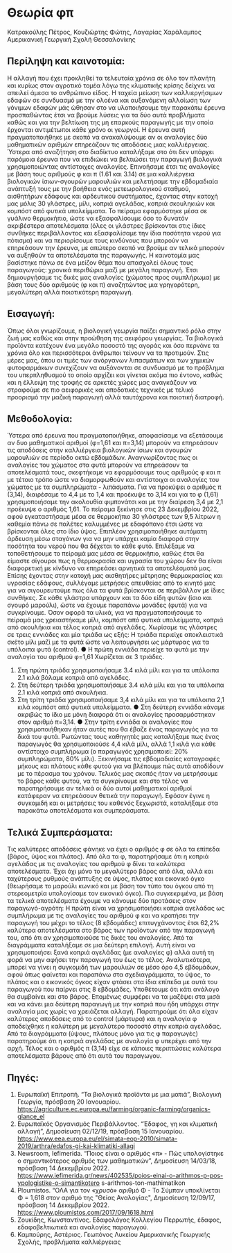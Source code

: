 # Θεωρία φπ
Κατρακούλης Πέτρος, Κουζιώρτης Φώτης, Λαγαρίας Χαράλαμπος
Αμερικανική Γεωργική Σχολή Θεσσαλονίκης

## Περίληψη και καινοτομία:

Η αλλαγή που έχει προκληθεί τα τελευταία χρόνια σε όλο τον πλανήτη και κυρίως στον
αγροτικό τομέα λόγω της κλιματικής κρίσης δείχνει να απειλεί άμεσα το ανθρώπινο είδος. Η
ταχεία μείωση των καλλιεργήσιμων εδαφών σε συνδυασμό με την ολοένα και αυξανόμενη
αλλοίωση των γόνιμων εδαφών μάς ώθησαν στο να υλοποιήσουμε την παρακάτω έρευνα
προσπαθώντας έτσι να βρούμε λύσεις για τα δύο αυτά προβλήματα καθώς και για την
βελτίωση της μη επαρκούς παραγωγής με την οποία έρχονται αντιμέτωποι κάθε χρόνο οι
γεωργοί. Η έρευνα αυτή πραγματοποιήθηκε με σκοπό να ανακαλύψουμε αν οι αναλογίες δύο
μαθηματικών αριθμών επηρεάζουν τις αποδόσεις μιας καλλιέργειας. Ύστερα από αναζήτηση
στο διαδίκτυο καταλήξαμε στο ότι δεν υπάρχει παρόμοια έρευνα που να επιδιώκει να
βελτιώσει την παραγωγή βιολογικά χρησιμοποιώντας αντίστοιχες αναλογίες. Επινοήσαμε έτσι
τις αναλογίες με βάση τους αριθμούς φ και π (1.61 και 3.14) σε μια καλλιέργεια βιολογικών
ίσιων-σγουρών μαρουλιών και μελετήσαμε την εβδομαδιαία ανάπτυξή τους με την βοήθεια
ενός μετεωρολογικού σταθμού, αισθητήρων εδάφους και αρδευτικού συστήματος, έχοντας
στην κατοχή μας μόλις 30 γλάστρες, μίλι, κοπριά αγελάδας, κοπριά σκουληκιών και κομπόστ
από φυτικά υπολείμματα. Το πείραμα εφαρμόστηκε μέσα σε γυάλινο θερμοκήπιο, ώστε να
εξασφαλίσουμε όσο το δυνατόν ακριβέστερα αποτελέσματα (όλες οι γλάστρες βρίσκονται στις
ίδιες συνθήκες περιβάλλοντος και εξασφαλίσαμε την ίδια ποσότητα νερού για πότισμα) και να
περιορίσουμε τους κινδύνους που μπορούν να επηρεάσουν την έρευνα, με απώτερο σκοπό
να βρούμε αν τελικά μπορούν να αυξηθούν τα αποτελέσματα της παραγωγής. Η καινοτομία
μας βασίστηκε πάνω σε ένα μείζον θέμα που απασχολεί όλους τους παραγωγούς: χρονικά
περιθώρια μαζί με μεγάλη παραγωγή. Έτσι δημιουργήσαμε τις δικές μας αναλογίες (χώματος
προς συμπλήρωμα) με βάση τους δύο αριθμούς (φ και π) αναζητώντας μια γρηγορότερη,
μεγαλύτερη αλλά ποιοτικότερη παραγωγή.


## Εισαγωγή:

Όπως όλοι γνωρίζουμε, η βιολογική γεωργία παίζει σημαντικό ρόλο στην ζωή μας καθώς και
στην προώθηση της αειφόρου γεωργίας. Τα βιολογικά προϊόντα κατέχουν ένα μεγάλο
ποσοστό της αγοράς και όσο περνάνε τα χρόνια όλο και περισσότεροι άνθρωποι τείνουν να τα
προτιμούν. Στις μέρες μας, όπου οι τιμές των ανόργανων λιπασμάτων και των χημικών
φυτοφαρμάκων συνεχίζουν να αυξάνονται σε συνδυασμό με το πρόβλημα του
υπερπληθυσμού το οποίο αρχίζει και γίνεται ακόμα πιο έντονο, καθώς και η έλλειψη της
τροφής σε αρκετές χώρες μας αναγκάζουν να στραφούμε σε πιο αειφορικές και αποδοτικές
τεχνικές με τελικό προορισμό την μαζική παραγωγή αλλά ταυτόχρονα και ποιοτική διατροφή.


## Μεθοδολογία:

Ύστερα από έρευνα που πραγματοποιήθηκε, αποφασίσαμε να εξετάσουμε αν δυο
μαθηματικοί αριθμοί (φ=1,61 και π=3,14) μπορούν να επηρεάσουν τις αποδόσεις στην
καλλιέργεια βιολογικών ίσιων και σγουρών μαρουλιών σε περίοδο οκτώ εβδομάδων.
Αναγνωρίζοντας πως οι αναλογίες του χώματος στα φυτά μπορούν να επηρεάσουν τα
αποτελέσματά τους, σκεφτήκαμε να εφαρμόσουμε τους αριθμούς φ και π με τέτοιο τρόπο ώστε
να διαμορφωθούν και αντίστοιχα οι αναλογίες του χώματος με τα συμπληρώματα - λιπάσματα.
Για να προκύψει ο αριθμός π (3,14), διαιρέσαμε το 4,4 με το 1,4 και προέκυψε το 3,14 και για το
φ (1,61) χρησιμοποιήσαμε την ακολουθία φιμπονάτσι και με την διαίρεση 3,4 με 2,1 προέκυψε
ο αριθμός 1,61. Το πείραμα ξεκίνησε στις 23 Δεκεμβρίου 2022, αφού εγκαταστήσαμε μέσα σε
θερμοκήπιο 30 γλάστρες των 9,5 λίτρων η καθεμία πάνω σε παλέτες καλυμμένες με
εδαφόπανο έτσι ώστε να βρίσκονται όλες στο ίδιο ύψος. Επιπλέον χρησιμοποιήθηκε αυτόματη
άρδευση μέσω σταγόνων για να μην υπάρχει καμία διαφορά στην ποσότητα του νερού που θα
δέχεται το κάθε φυτό. Επιλέξαμε να τοποθετήσουμε το πείραμά μας μέσα σε θερμοκήπιο,
καθώς έτσι θα είμαστε σίγουροι πως η θερμοκρασία και υγρασία του χώρου δεν θα είναι
διαφορετική με κίνδυνο να επηρεάσει αρνητικά τα αποτελέσματά μας. Επίσης έχοντας στην
κατοχή μας αισθητήρες μέτρησης θερμοκρασίας και υγρασίας εδάφους, συλλέγαμε μετρήσεις
απευθείας από το κινητό μας για να σιγουρευτούμε πως όλα τα φυτά βρίσκονται σε
περιβάλλον με ίδιες συνθήκες. Σε κάθε γλάστρα υπάρχουν και τα δύο είδη φυτών (ίσιο και
σγουρό μαρούλι), ώστε να έχουμε παραπάνω μονάδες (φυτά) για να συγκρίνουμε. Όσον
αφορά τα υλικά, για να πραγματοποιήσουμε το πείραμά μας χρειαστήκαμε μίλι, κομπόστ από
φυτικά υπολείμματα, κοπριά από σκουλήκια και τέλος κοπριά από αγελάδες. Χωρίσαμε τις
γλάστρες σε τρεις εννιάδες και μία τριάδα ως εξής:
Η τριάδα περιείχε αποκλειστικά σκέτο μίλι μαζί με τα φυτά ώστε να λειτουργήσει ως μάρτυρας
για τα υπόλοιπα φυτά (control).
● Η πρώτη εννιάδα περιείχε τα φυτά με την αναλογία του αριθμού φ=1,61
Χωρίζεται σε 3 τριάδες.
1) Στη πρώτη τριάδα χρησιμοποιήσαμε 3.4 κιλά μίλι και για τα υπόλοιπα 2.1 κιλά βάλαμε
κοπριά από αγελάδες.
2) Στη δεύτερη τριάδα χρησιμοποιήσαμε 3.4 κιλά μίλι και για τα υπόλοιπα 2.1 κιλά κοπριά
από σκουλήκια.
3) Στη τρίτη τριάδα χρησιμοποιήσαμε 3,4 κιλά μίλι και για τα υπόλοιπα 2,1 κιλά κομπόστ
από φυτικά υπολείμματα.
● Στη δεύτερη εννιάδα κάναμε ακριβώς το ίδιο με μόνη διαφορά ότι οι αναλογίες
προσαρμόστηκαν στον αριθμό π=3,14.
● Στην τρίτη εννιάδα οι αναλογίες που χρησιμοποιήθηκαν ήταν αυτές που θα έβαζε ένας
παραγωγός για τα δικά του φυτά. Ρωτώντας τους καθηγητές μας καταλήξαμε πως ένας
παραγωγός θα χρησιμοποιούσε 4,4 κιλά μίλι, αλλά 1,1 κιλά για κάθε αντίστοιχο
συμπλήρωμα (ο παραγωγός χρησιμοποιεί: 20% συμπληρώματα, 80% μίλι).
Ξεκινήσαμε τις εβδομαδιαίες καταγραφές μήκους και πλάτους κάθε φυτού για να βλέπουμε
πώς αυτά αποδίδουν με το πέρασμα του χρόνου. Τελικός μας σκοπός ήταν να μετρήσουμε το
βάρος κάθε φυτού, να τα συγκρίνουμε και στο τέλος να παρατηρήσουμε αν τελικά οι δύο αυτοί
μαθηματικοί αριθμοί κατάφεραν να επηρεάσουν θετικά την παραγωγή. Εφόσον έγινε η
συγκομιδή και οι μετρήσεις του καθενός ξεχωριστά, καταλήξαμε στα παρακάτω αποτελέσματα
και συμπεράσματα.


## Τελικά Συμπεράσματα:

Τις καλύτερες αποδόσεις φάνηκε να έχει ο αριθμός φ σε όλα τα επίπεδα (βάρος, ύψος και
πλάτος). Από όλα τα φ, παρατηρήσαμε ότι η κοπριά αγελάδας με τις αναλογίες του αριθμού φ
δίνει τα καλύτερα αποτελέσματα. Έχει όχι μόνο το μεγαλύτερο βάρος από όλα, αλλά και
ταχύτερους ρυθμούς ανάπτυξης σε ύψος, πλάτος και εικονικό όγκο (θεωρήσαμε το μαρούλι
κωνικό και με βάση τον τύπο του όγκου από τη στερεομετρία υπολογίσαμε τον εικονικό όγκο).
Πιο συγκεκριμένα, με βάση τα τελικά αποτελέσματα έχουμε να κάνουμε δύο προτάσεις στον
παραγωγό-αγρότη:
Η πρώτη είναι να χρησιμοποιήσει κοπριά αγελάδας ως συμπλήρωμα με τις αναλογίες του
αριθμού φ και να κρατήσει την παραγωγή του μέχρι το τέλος (8 εβδομάδες) επιτυγχάνοντας
έτσι 62,2% καλύτερα αποτελέσματα στο βάρος των προϊόντων από την παραγωγή του, από ότι
αν χρησιμοποιούσε τις δικές του αναλογίες.
Από τα διαγράμματα καταλήξαμε σε μια δεύτερη επιλογή. Αυτή είναι να χρησιμοποιήσει ξανά
κοπριά αγελάδας (με αναλογίες φ) αλλά αυτή τη φορά να μην αφήσει την παραγωγή του έως
το τέλος. Αναλυτικότερα, μπορεί να γίνει η συγκομιδή των μαρουλιών σε μέσο όρο 4,5
εβδομάδων, αφού όπως φαίνεται και παραπάνω στα σχεδιαγράμματα, το ύψος, το πλάτος και
ο εικονικός όγκος είχαν φτάσει στα ίδια επίπεδα με αυτά του παραγωγού που παίρνει στις 8
εβδομάδες. Υποθέτουμε ότι κάτι ανάλογο θα συμβαίνει και στο βάρος. Επομένως συμφέρει να
τα μαζέψει στα μισά και να κάνει μια δεύτερη παραγωγή με την κοπριά που ήδη υπάρχει στην
αναλογία μας χωρίς να χρειάζεται αλλαγή.
Παρατηρούμε ότι όλα είχαν καλύτερες αποδόσεις από το control (μάρτυρα) και η αναλογία φ
αποδείχθηκε η καλύτερη με μεγαλύτερο ποσοστό στην κοπριά αγελάδας.
Από τα διαγράμματα (ύψους, πλάτους μόνο για τις φ παραγωγές) παρατηρούμε ότι η κοπριά
αγελάδας με αναλογία φ υπερέχει από την αρχή.
Τέλος και ο αριθμός π (3,14) είχε σε κάποιες περιπτώσεις καλύτερα αποτελέσματα βάρους από
ότι αυτά του παραγωγου.

## Πηγές:

1. Ευρωπαϊκή Επιτροπή. “Τα βιολογικά προϊόντα με μια ματιά”, Βιολογική Γεωργία, πρόσβαση
20 Ιανουαρίου.
https://agriculture.ec.europa.eu/farming/organic-farming/organics-glance_el
2. Ευρωπαϊκός Οργανισμός Περιβάλλοντος. “Έδαφος, γη και κλιματική αλλαγή”, Δημοσίευση
02/12/19, πρόσβαση 15 Ιανουαρίου.
https://www.eea.europa.eu/el/simata-eop-2010/simata-2019/arthra/edafos-gi-kai-klimatiki-allagi
3. Newsroom, Iefimerida. “Ποιος είναι ο αριθμός «π» - Πώς υπολογίστηκε ο σημαντικότερος
αριθμός των μαθηματικών”, Δημοσίευση 14/03/18, πρόσβαση 14 Δεκεμβρίου 2022.
https://www.iefimerida.gr/news/402535/poios-einai-o-arithmos-p-pos-ypologistike-o-simantikotero
s-arithmos-ton-mathimatikon
4. Ploumistos. “ΟΛΑ για τον «χρυσό» αριθμό Φ - Το Σύμπαν υποκλίνεται Φ = 1,618 στον αριθμό
της "Θείας Αναλογίας", Δημοσίευση 12/09/17, πρόσβαση 14 Δεκεμβρίου 2022.
https://www.ploumistos.com/2017/09/1618.html
5. Ζουκίδης, Κωνσταντίνος. Εδαφολόγος Κολλεγίου Περρωτής, έδαφος, εδαφοβελτιωτικά και
αναλογίες παραγωγού.
6. Καμπούρης, Αστέριος. Γεωπόνος Λυκείου Αμερικανικής Γεωργικής Σχολής, προβλήματα
καλλιέργειας
